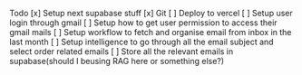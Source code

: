 Todo
[x] Setup next supabase stuff
[x] Git 
[ ] Deploy to vercel
[ ] Setup user login through gmail
[ ] Setup how to get user permission to access their gmail mails
[ ] Setup workflow to fetch and organise email from inbox in the last month
[ ] Setup intelligence to go through all the email subject and select order related emails
[ ] Store all the relevant emails in supabase(should I beusing RAG here or something else?)